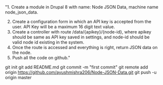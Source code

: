 "1. Create a module in Drupal 8 with name: Node JSON Data, machine name node_json_data.

2. Create a configuration form in which an API key is accepted from the user. API Key will be a maximum 16 digit text value.
3. Create a controller with route /data/{apikey}/{node-id}, where apikey should be same as API key saved in settings, and node-id should be valid node id existing in the system.
4. Once the route is accessed and everything is right, return JSON data on the node.
5. Push all the code on github."

git init
git add README.md
git commit -m "first commit"
git remote add origin https://github.com/ayushmishra206/Node-JSON-Data.git
git push -u origin master

